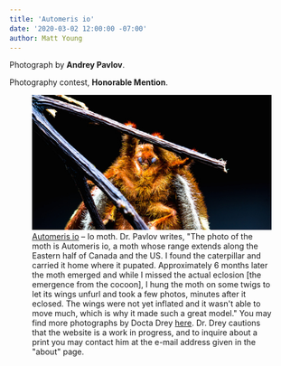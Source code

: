 ```yaml
---
title: 'Automeris io'
date: '2020-03-02 12:00:00 -07:00'
author: Matt Young
---
```


Photograph by **Andrey Pavlov**.

Photography contest, **Honorable Mention**.

<figure> 
<img src="/uploads/2020/Pavlov.Automeris_Io.jpg" alt="Io moth"/>
<figcaption><a href="https://en.wikipedia.org/wiki/Automeris_io">Automeris io</a> &ndash; Io moth. Dr. Pavlov writes, "The photo of the moth is Automeris io, a moth whose range extends along the Eastern half of Canada and the US. I found the caterpillar and carried it home where it pupated. Approximately 6 months later the moth emerged and while I missed the actual eclosion [the emergence from the cocoon], I hung the moth on some twigs to let its wings unfurl and took a few photos, minutes after it eclosed. The wings were not yet inflated and it wasn't able to move much, which is why it made such a great model." You may find more photographs by Docta Drey <a href="https://www.drdreymsp.com/">here</a>. Dr. Drey cautions that the website is a work in progress, and to inquire about a print you may contact him at the e-mail address given in the "about" page.</figcaption>
</figure>


